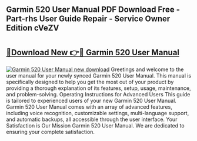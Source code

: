 ## Garmin 520 User Manual PDF Download Free - Part-rhs User Guide Repair - Service Owner Edition cVeZV

# <h2><a href="http://cf26806.oget.top/?id=Garmin+520+User+Manual">🔗Download New 👉🔴 Garmin 520 User Manual</a></h2>

[![Garmin 520 User Manual new download](https://i.imgur.com/5g1atiW.png)](http://cf26806.oget.top/?id=Garmin+520+User+Manual)
Greetings and welcome to the user manual for your newly synced Garmin 520 User Manual. This manual is specifically designed to help you get the most out of your product by providing a thorough explanation of its features, setup, usage, maintenance, and problem-solving. Operating Instructions for Advanced Users This guide is tailored to experienced users of your new Garmin 520 User Manual. Garmin 520 User Manual comes with an array of advanced features, including voice recognition, customizable settings, multi-language support, and automatic backups, all accessible through the user interface. Your Satisfaction is Our Mission Garmin 520 User Manual. We are dedicated to ensuring your complete satisfaction.
